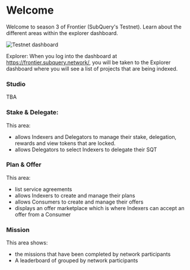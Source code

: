 # Welcome

Welcome to season 3 of Frontier (SubQuery's Testnet). Learn about the different areas within the explorer dashboard.

![Testnet dashboard](/assets/img/dashboard.png)

Explorer: When you log into the dashboard at https://frontier.subquery.network/, you will be taken to the Explorer dashboard where you will see a list of projects that are being indexed.

### Studio

TBA

### Stake & Delegate: 

This area:
- allows Indexers and Delegators to manage their stake, delegation, rewards and view tokens that are locked. 
- allows Delegators to select Indexers to delegate their SQT

### Plan & Offer

This area:
- list service agreements
- allows Indexers to create and manage their plans
- allows Consumers to create and manage their offers
- displays an offer marketplace which is where Indexers can accept an offer from a Consumer

### Mission

This area shows:
- the missions that have been completed by network participants
- A leaderboard of grouped by network participants
